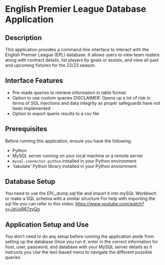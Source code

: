 # English Premier League Database Application

## Description

This application provides a command-line interface to interact with the English Premier League (EPL) database. It allows users to view team rosters along with contract details, list players by goals or assists, and view all past and upcoming fixtures for the 22/23 season.

## Interface Features

- Pre-made queries to retrieve information in table format
- Option to use custom queries DISCLAIMER: Opens up a lot of risk in terms of SQL injections and data integrity as proper safeguards have not been implemented
- Option to export querie results to a csv file

## Prerequisites

Before running this application, ensure you have the following:

- Python
- MySQL server running on your local machine or a remote server
- `mysql-connector-python` installed in your Python environment
- 'tabulate' Python library installed in your Python enviornment

## Database Setup

You need to use the EPL_dump.sql file and import it into mySQL Workbech or make a SQL schema with a similar structure
For help with importing the sql file you can refer to this video: https://www.youtube.com/watch?v=JgUuR67zvQg

## Application Setup and Use

You don't need to do any setup before running the application aside from setting up the database
Once you run it, enter in the correct information for host, user, password, and database with your MySQL server details as it instructs you
Use the text-based menu to navigate the different possible queries
